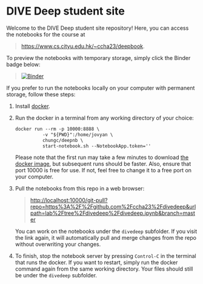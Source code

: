 # DIVE Deep student site

Welcome to the DIVE Deep student site repository! Here, you can access the notebooks for the course at 

> <https://www.cs.cityu.edu.hk/~ccha23/deepbook>. 

To preview the notebooks with temporary storage, simply click the Binder badge below:

> [![Binder](https://mybinder.org/badge_logo.svg)](https://mybinder.org/v2/gh/ccha23/divedeep/HEAD?urlpath=lab/tree/divedeep.ipynb)

If you prefer to run the notebooks locally on your computer with permanent storage, follow these steps:

1. Install [docker](
https://docs.docker.com/get-started/#download-and-install-docker).

2. Run the docker in a terminal from any working directory of your choice:  
    ```markdown
    docker run --rm -p 10000:8888 \
              -v "${PWD}":/home/jovyan \
              chungc/deepnb \
              start-notebook.sh --NotebookApp.token=''
    ```
    Please note that the first run may take a few minutes to download [the docker image](https://hub.docker.com/r/chungc/deepnb/tags), but subsequent runs should be faster. Also, ensure that port 10000 is free for use. If not, feel free to change it to a free port on your computer.

3. Pull the notebooks from this repo in a web browser:  
    > <http://localhost:10000/git-pull?repo=https%3A%2F%2Fgithub.com%2Fccha23%2Fdivedeep&urlpath=lab%2Ftree%2Fdivedeep%2Fdivedeep.ipynb&branch=master>

    You can work on the notebooks under the `divedeep` subfolder. If you visit the link again, it will automatically pull and merge changes from the repo without overwriting your changes.

4. To finish, stop the notebook server by pressing `Control-C` in the terminal that runs the docker. If you want to restart, simply run the docker command again from the same working directory. Your files should still be under the `divedeep` subfolder.